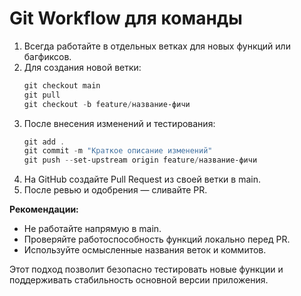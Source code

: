 # Git Workflow для команды

1. Всегда работайте в отдельных ветках для новых функций или багфиксов.
2. Для создания новой ветки:
   ```powershell
   git checkout main
   git pull
   git checkout -b feature/название-фичи
   ```
3. После внесения изменений и тестирования:
   ```powershell
   git add .
   git commit -m "Краткое описание изменений"
   git push --set-upstream origin feature/название-фичи
   ```
4. На GitHub создайте Pull Request из своей ветки в main.
5. После ревью и одобрения — сливайте PR.

**Рекомендации:**
- Не работайте напрямую в main.
- Проверяйте работоспособность функций локально перед PR.
- Используйте осмысленные названия веток и коммитов.

Этот подход позволит безопасно тестировать новые функции и поддерживать стабильность основной версии приложения.
